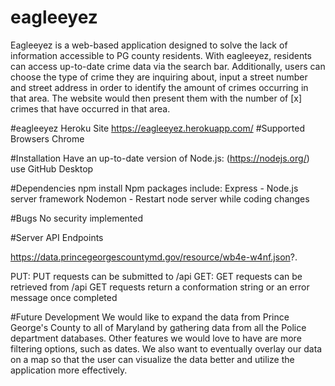 # eagleeyez

Eagleeyez is a web-based application designed to solve the lack of information accessible to PG county residents. With eagleeyez, residents can access up-to-date crime data via the search bar. Additionally, users can choose the type of crime they are inquiring about, input a street number and street address in order to identify the amount of crimes occurring in that area. The website would then present them with the number of [x] crimes that have occurred in that area. 

#eagleeyez Heroku Site
https://eagleeyez.herokuapp.com/
#Supported Browsers 
Chrome

#Installation
Have an up-to-date version of Node.js: (https://nodejs.org/)
use GitHub Desktop

#Dependencies
npm install
Npm packages include:
Express - Node.js server framework
Nodemon - Restart node server while coding changes

#Bugs
No security implemented

#Server API
Endpoints

https://data.princegeorgescountymd.gov/resource/wb4e-w4nf.json?.

PUT:
PUT requests can be submitted to /api
GET:
GET requests can be retrieved from /api
GET requests return a conformation string or an error message once completed

#Future Development 
We would like to expand the data from Prince George's County to all of Maryland by gathering data from all the Police department databases. Other features we would love to have are more filtering options, such as dates. We also want to eventually overlay our data on a map so that the user can visualize the data better and utilize the application more effectively.
